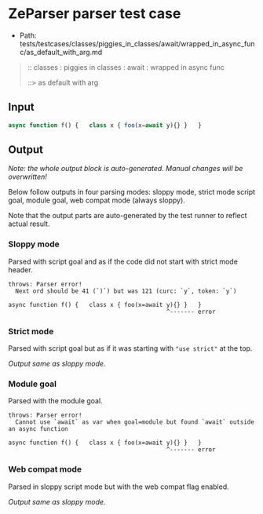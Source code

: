 # ZeParser parser test case

- Path: tests/testcases/classes/piggies_in_classes/await/wrapped_in_async_func/as_default_with_arg.md

> :: classes : piggies in classes : await : wrapped in async func
>
> ::> as default with arg

## Input

`````js
async function f() {   class x { foo(x=await y){} }   }
`````

## Output

_Note: the whole output block is auto-generated. Manual changes will be overwritten!_

Below follow outputs in four parsing modes: sloppy mode, strict mode script goal, module goal, web compat mode (always sloppy).

Note that the output parts are auto-generated by the test runner to reflect actual result.

### Sloppy mode

Parsed with script goal and as if the code did not start with strict mode header.

`````
throws: Parser error!
  Next ord should be 41 (`)`) but was 121 (curc: `y`, token: `y`)

async function f() {   class x { foo(x=await y){} }   }
                                             ^------- error
`````

### Strict mode

Parsed with script goal but as if it was starting with `"use strict"` at the top.

_Output same as sloppy mode._

### Module goal

Parsed with the module goal.

`````
throws: Parser error!
  Cannot use `await` as var when goal=module but found `await` outside an async function

async function f() {   class x { foo(x=await y){} }   }
                                             ^------- error
`````


### Web compat mode

Parsed in sloppy script mode but with the web compat flag enabled.

_Output same as sloppy mode._
